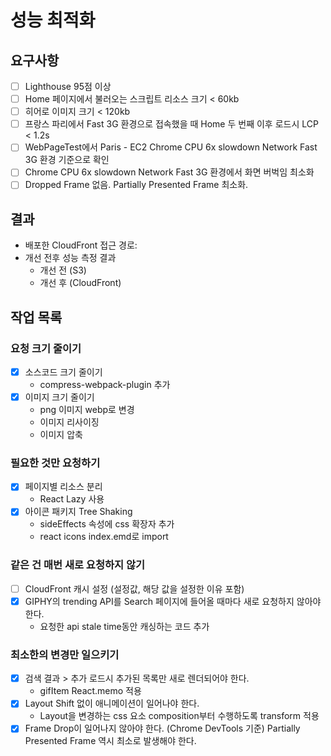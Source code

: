 # 성능 최적화

## 요구사항

- [ ] Lighthouse 95점 이상
- [ ] Home 페이지에서 불러오는 스크립트 리소스 크기 < 60kb
- [ ] 히어로 이미지 크기 < 120kb
- [ ] 프랑스 파리에서 Fast 3G 환경으로 접속했을 때 Home 두 번째 이후 로드시 LCP < 1.2s
- [ ] WebPageTest에서 Paris - EC2 Chrome CPU 6x slowdown Network Fast 3G 환경 기준으로 확인
- [ ] Chrome CPU 6x slowdown Network Fast 3G 환경에서 화면 버벅임 최소화
- [ ] Dropped Frame 없음. Partially Presented Frame 최소화.

## 결과

- 배포한 CloudFront 접근 경로:
- 개선 전후 성능 측정 결과
  - 개선 전 (S3)
  - 개선 후 (CloudFront)

## 작업 목록

### 요청 크기 줄이기

- [x] 소스코드 크기 줄이기
  - compress-webpack-plugin 추가
- [x] 이미지 크기 줄이기
  - png 이미지 webp로 변경
  - 이미지 리사이징
  - 이미지 압축

### 필요한 것만 요청하기

- [x] 페이지별 리소스 분리
  - React Lazy 사용
- [x] 아이콘 패키지 Tree Shaking
  - sideEffects 속성에 css 확장자 추가
  - react icons index.emd로 import

### 같은 건 매번 새로 요청하지 않기

- [ ] CloudFront 캐시 설정 (설정값, 해당 값을 설정한 이유 포함)
- [x] GIPHY의 trending API를 Search 페이지에 들어올 때마다 새로 요청하지 않아야 한다.
  - 요청한 api stale time동안 캐싱하는 코드 추가

### 최소한의 변경만 일으키기

- [x] 검색 결과 > 추가 로드시 추가된 목록만 새로 렌더되어야 한다.
  - gifItem React.memo 적용
- [x] Layout Shift 없이 애니메이션이 일어나야 한다.
  - Layout을 변경하는 css 요소 composition부터 수행하도록 transform 적용
- [x] Frame Drop이 일어나지 않아야 한다.
      (Chrome DevTools 기준) Partially Presented Frame 역시 최소로 발생해야 한다.
